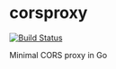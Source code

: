 # corsproxy

[![Build Status](https://travis-ci.org/krugloid/corsproxy.svg)](https://travis-ci.org/krugloid/corsproxy)

Minimal CORS proxy in Go
